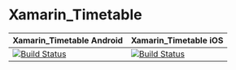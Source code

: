 # Xamarin_Timetable


| Xamarin_Timetable Android | Xamarin_Timetable iOS | 
| ------------- | ------------- |
| [![Build Status](https://dev.azure.com/inghappy/Xamarin_Timetable/_apis/build/status/Peter0301-Kim.Xamarin_Timetable?branchName=master)](https://dev.azure.com/inghappy/Xamarin_Timetable/_build/latest?definitionId=3&branchName=master)| [![Build Status](https://dev.azure.com/inghappy/Xamarin_Timetable/_apis/build/status/Peter0301-Kim.Xamarin_Timetable%20(1)?branchName=master)](https://dev.azure.com/inghappy/Xamarin_Timetable/_build/latest?definitionId=4&branchName=master)| 
